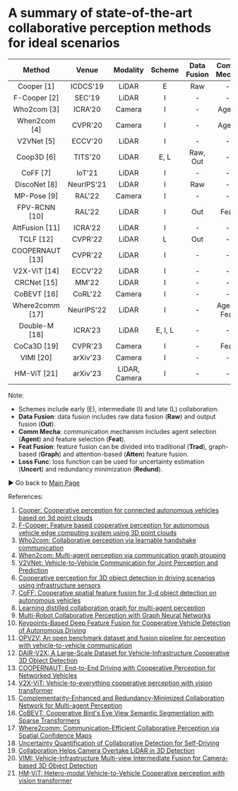 # A summary of state-of-the-art collaborative perception methods for ideal scenarios

|    Method         |  Venue     |   Modality    |    Scheme    |    Data Fusion    |    Comm Mecha    |    Feat Fusion    |    Loss Func    |    Code                                                            |
|:-----------------:|:----------:|:-------------:|:------------:|:-----------------:|:----------------:|:-----------------:|:---------------:|:------------------------------------------------------------------:|
| Cooper [1]        | ICDCS'19   | LiDAR         | E            | Raw               | -                | -                 | -               | -                                                                  |
| F-Cooper [2]      | SEC'19     | LiDAR         | I            | -                 | -                | Trad              | -               | [Link](https://github.com/Aug583/F-COOPER)                         |
| Who2com [3]       | ICRA'20    | Camera        | I            | -                 | Agent            | Trad              | -               | -                                                                  |
| When2com [4]      | CVPR'20    | Camera        | I            | -                 | Agent            | Trad              | -               | [Link](https://github.com/GT-RIPL/MultiAgentPerception)            |
| V2VNet [5]        | ECCV'20    | LiDAR         | I            | -                 | -                | Graph             | -               | -                                                                  |
| Coop3D [6]        | TITS'20    | LiDAR         | E, L         | Raw, Out          | -                | -                 | -               | [Link](https://github.com/eduardohenriquearnold/coop-3dod-infra)   |
| CoFF [7]          | IoT'21     | LiDAR         | I            | -                 | -                | Trad              | -               | -                                                                  |
| DiscoNet [8]      | NeurIPS'21 | LiDAR         | I            | Raw               | -                | Graph             | -               | [Link](https://github.com/ai4ce/DiscoNet)                          |
| MP-Pose [9]       | RAL'22     | Camera        | I            | -                 | -                | Graph             | -               | -                                                                  |
| FPV-RCNN [10]     | RAL'22     | LiDAR         | I            | Out               | Feat             | Trad              | -               | [Link](https://github.com/YuanYunshuang/FPV_RCNN)                  |
| AttFusion [11]    | ICRA'22    | LiDAR         | I            | -                 | -                | Atten             | -               | [Link](https://github.com/DerrickXuNu/OpenCOOD)                    |
| TCLF [12]         | CVPR'22    | LiDAR         | L            | Out               | -                | -                 | -               | [Link](https://github.com/AIR-THU/DAIR-V2X)                        |
| COOPERNAUT [13]   | CVPR'22    | LiDAR         | I            | -                 | -                | Atten             | -               | [Link](https://github.com/UT-Austin-RPL/Coopernaut)                |
| V2X-ViT [14]      | ECCV'22    | LiDAR         | I            | -                 | -                | Atten             | -               | [Link](https://github.com/DerrickXuNu/v2x-vit)                     |
| CRCNet [15]       | MM'22      | LiDAR         | I            | -                 | -                | Atten             | Redund          | -                                                                  |
| CoBEVT [16]       | CoRL'22    | Camera        | I            | -                 | -                | Atten             | -               | [Link](https://github.com/DerrickXuNu/CoBEVT)                      |
| Where2comm [17]   | NeurIPS'22 | LiDAR         | I            | -                 | Agent, Feat      | Atten             | -               | [Link](https://github.com/MediaBrain-SJTU/Where2comm)              |
| Double-M [18]     | ICRA'23    | LiDAR         | E, I, L      | -                 | -                | -                 | Uncert          | [Link](https://github.com/coperception/double-m-quantification)    |
| CoCa3D [19]       | CVPR'23    | Camera        | I            | -                 | Feat             | Trad              | -               | [Link](https://github.com/MediaBrain-SJTU/CoCa3D)                  |
| VIMI [20]         | arXiv'23   | Camera        | I            | -                 | -                | Atten             | -               | -                                                                  |
| HM-ViT [21]       | arXiv'23   | LiDAR, Camera | I            | -                 | -                | Atten             | -               | -                                                                  |

Note:
- Schemes include early (E), intermediate (I) and late (L) collaboration.
- **Data Fusion**: data fusion includes raw data fusion (**Raw**) and output fusion (**Out**).
- **Comm Mecha**: communication mechanism includes agent selection (**Agent**) and feature selection (**Feat**).
- **Feat Fusion**: feature fusion can be divided into traditional (**Trad**), graph-based (**Graph**) and attention-based (**Atten**) feature fusion.
- **Loss Func**: loss function can be used for uncertainty estimation (**Uncert**) and redundancy minimization (**Redund**).

▶️ Go back to [Main Page](README.md)

References:
1. [Cooper: Cooperative perception for connected autonomous vehicles based on 3d point clouds](https://arxiv.org/abs/1905.05265)
2. [F-Cooper: Feature based cooperative perception for autonomous vehicle edge computing system using 3D point clouds](https://arxiv.org/abs/1909.06459)
3. [Who2com: Collaborative perception via learnable handshake communication](https://arxiv.org/abs/2003.09575)
4. [When2com: Multi-agent perception via communication graph grouping](https://arxiv.org/abs/2006.00176)
5. [V2VNet: Vehicle-to-Vehicle Communication for Joint Perception and Prediction](https://arxiv.org/abs/2008.07519)
6. [Cooperative perception for 3D object detection in driving scenarios using infrastructure sensors](https://arxiv.org/abs/1912.12147)
7. [CoFF: Cooperative spatial feature fusion for 3-d object detection on autonomous vehicles](https://arxiv.org/abs/2009.11975)
8. [Learning distilled collaboration graph for multi-agent perception](https://arxiv.org/abs/2111.00643)
9. [Multi-Robot Collaborative Perception with Graph Neural Networks](https://arxiv.org/abs/2201.01760)
10. [Keypoints-Based Deep Feature Fusion for Cooperative Vehicle Detection of Autonomous Driving](https://arxiv.org/abs/2109.11615)
11. [OPV2V: An open benchmark dataset and fusion pipeline for perception with vehicle-to-vehicle communication](https://arxiv.org/abs/2109.07644)
12. [DAIR-V2X: A Large-Scale Dataset for Vehicle-Infrastructure Cooperative 3D Object Detection](https://arxiv.org/abs/2204.05575)
13. [COOPERNAUT: End-to-End Driving with Cooperative Perception for Networked Vehicles](https://arxiv.org/abs/2205.02222)
14. [V2X-ViT: Vehicle-to-everything cooperative perception with vision transformer](https://arxiv.org/abs/2203.10638)
15. [Complementarity-Enhanced and Redundancy-Minimized Collaboration Network for Multi-agent Perception](https://dl.acm.org/doi/abs/10.1145/3503161.3548197)
16. [CoBEVT: Cooperative Bird's Eye View Semantic Segmentation with Sparse Transformers](https://arxiv.org/abs/2207.02202)
17. [Where2comm: Communication-Efficient Collaborative Perception via Spatial Confidence Maps](https://arxiv.org/abs/2209.12836)
18. [Uncertainty Quantification of Collaborative Detection for Self-Driving](https://arxiv.org/abs/2209.08162)
19. [Collaboration Helps Camera Overtake LiDAR in 3D Detection](https://arxiv.org/abs/2303.13560)
20. [VIMI: Vehicle-Infrastructure Multi-view Intermediate Fusion for Camera-based 3D Object Detection](https://arxiv.org/abs/2303.10975)
21. [HM-ViT: Hetero-modal Vehicle-to-Vehicle Cooperative perception with vision transformer](https://arxiv.org/abs/2304.10628)


  
